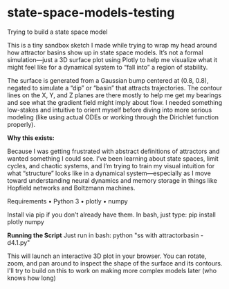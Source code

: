 # state-space-models-testing
Trying to build a state space model

This is a tiny sandbox sketch I made while trying to wrap my head around how attractor basins show up in state space models. It’s not a formal simulation—just a 3D surface plot using Plotly to help me visualize what it might feel like for a dynamical system to “fall into” a region of stability.

The surface is generated from a Gaussian bump centered at (0.8, 0.8), negated to simulate a “dip” or “basin” that attracts trajectories. The contour lines on the X, Y, and Z planes are there mostly to help me get my bearings and see what the gradient field might imply about flow. I needed something low-stakes and intuitive to orient myself before diving into more serious modeling (like using actual ODEs or working through the Dirichlet function properly).

**Why this exists:**

Because I was getting frustrated with abstract definitions of attractors and wanted something I could see. I’ve been learning about state spaces, limit cycles, and chaotic systems, and I’m trying to train my visual intuition for what “structure” looks like in a dynamical system—especially as I move toward understanding neural dynamics and memory storage in things like Hopfield networks and Boltzmann machines.

Requirements
	•	Python 3
	•	plotly
	•	numpy

Install via pip if you don’t already have them.
In bash, just type: pip install plotly numpy

**Running the Script**
Just run in bash:
python "ss with attractorbasin - d4.1.py"

This will launch an interactive 3D plot in your browser. You can rotate, zoom, and pan around to inspect the shape of the surface and its contours. I'll try to build on this to work on making more complex models later (who knows how long)
